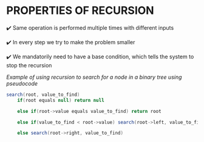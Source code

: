 # PROPERTIES OF RECURSION

:heavy_check_mark: Same operation is performed multiple times with different inputs

:heavy_check_mark: In every step we try to make the problem smaller

:heavy_check_mark: We mandatorily need to have a base condition, which tells the system to stop the recursion

_Example of using recursion to search for a node in a binary tree using pseudocode_

```cs
search(root, value_to_find)
    if(root equals null) return null

    else if(root->value equals value_to_find) return root

    else if(value_to_find < root->value) search(root->left, value_to_find)

    else search(root->right, value_to_find)
```